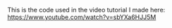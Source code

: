 This is the code used in the video tutorial I made here: https://www.youtube.com/watch?v=sbYXa6HJJ5M
